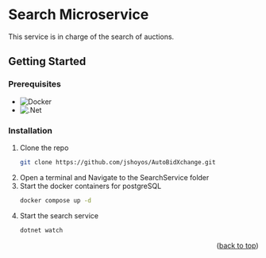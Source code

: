 # Search Microservice
This service is in charge of the search of auctions.

<!-- GETTING STARTED -->
## Getting Started

### Prerequisites

* ![Docker](https://img.shields.io/badge/docker-%230db7ed.svg?style=for-the-badge&logo=docker&logoColor=white)
* ![.Net](https://img.shields.io/badge/.NET-5C2D91?style=for-the-badge&logo=.net&logoColor=white)

### Installation

1. Clone the repo
   ```sh
   git clone https://github.com/jshoyos/AutoBidXchange.git
   ```
2. Open a terminal and Navigate to the SearchService folder
3. Start the docker containers for postgreSQL
   ```sh
   docker compose up -d
   ```
5. Start the search service
   ```sh
   dotnet watch
   ```

<p align="right">(<a href="#readme-top">back to top</a>)</p>

<!-- MARKDOWN LINKS AND IMAGES -->
[aspnet-url]:https://dotnet.microsoft.com/en-us/apps/aspnet
[ef-url]:https://learn.microsoft.com/en-us/aspnet/entity-framework
[cs-log]:https://img.shields.io/badge/c%23-%23239120.svg?style=for-the-badge&logo=csharp&logoColor=white
[cs]:https://learn.microsoft.com/en-us/dotnet/csharp/
